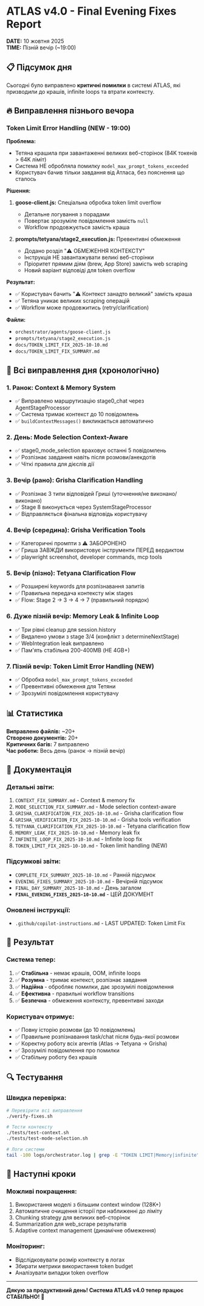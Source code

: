 # ATLAS v4.0 - Final Evening Fixes Report

**DATE:** 10 жовтня 2025  
**TIME:** Пізній вечір (~19:00)

## 📋 Підсумок дня

Сьогодні було виправлено **критичні помилки** в системі ATLAS, які призводили до крашів, infinite loops та втрати контексту.

## 🔥 Виправлення пізнього вечора

### Token Limit Error Handling (NEW - 19:00)

**Проблема:**
- Тетяна крашила при завантаженні великих веб-сторінок (84K токенів > 64K ліміт)
- Система НЕ обробляла помилку `model_max_prompt_tokens_exceeded`
- Користувач бачив тільки завдання від Атласа, без пояснення що сталось

**Рішення:**
1. **goose-client.js:** Спеціальна обробка token limit overflow
   - Детальне логування з порадами
   - Повертає зрозуміле повідомлення замість `null`
   - Workflow продовжується замість краша

2. **prompts/tetyana/stage2_execution.js:** Превентивні обмеження
   - Додано розділ "⚠️ ОБМЕЖЕННЯ КОНТЕКСТУ"
   - Інструкція НЕ завантажувати великі веб-сторінки
   - Пріоритет прямим діям (brew, App Store) замість web scraping
   - Новий варіант відповіді для token overflow

**Результат:**
- ✅ Користувач бачить "⚠️ Контекст занадто великий" замість краша
- ✅ Тетяна уникає великих scraping операцій
- ✅ Workflow може продовжитись (retry/clarification)

**Файли:**
- `orchestrator/agents/goose-client.js`
- `prompts/tetyana/stage2_execution.js`
- `docs/TOKEN_LIMIT_FIX_2025-10-10.md`
- `docs/TOKEN_LIMIT_FIX_SUMMARY.md`

## 🎯 Всі виправлення дня (хронологічно)

### 1. Ранок: Context & Memory System
- ✅ Виправлено маршрутизацію stage0_chat через AgentStageProcessor
- ✅ Система тримає контекст до 10 повідомлень
- ✅ `buildContextMessages()` викликається автоматично

### 2. День: Mode Selection Context-Aware
- ✅ stage0_mode_selection враховує останні 5 повідомлень
- ✅ Розпізнає завдання навіть після розмови/анекдотів
- ✅ Чіткі правила для дієслів дії

### 3. Вечір (рано): Grisha Clarification Handling
- ✅ Розпізнає 3 типи відповідей Гриші (уточнення/не виконано/виконано)
- ✅ Stage 8 виконується через SystemStageProcessor
- ✅ Відправляється фінальна відповідь користувачу

### 4. Вечір (середина): Grisha Verification Tools
- ✅ Категоричні промпти з ⚠️ ЗАБОРОНЕНО
- ✅ Гриша ЗАВЖДИ використовує інструменти ПЕРЕД вердиктом
- ✅ playwright screenshot, developer commands, mcp tools

### 5. Вечір (пізно): Tetyana Clarification Flow
- ✅ Розширені keywords для розпізнавання запитів
- ✅ Правильна передача контексту між stages
- ✅ Flow: Stage 2 → 3 → 4 → 7 (правильний порядок)

### 6. Дуже пізній вечір: Memory Leak & Infinite Loop
- ✅ Три рівні cleanup для session.history
- ✅ Видалено умови з stage 3/4 (конфлікт з determineNextStage)
- ✅ WebIntegration leak виправлено
- ✅ Пам'ять стабільна 200-400MB (НЕ 4GB+)

### 7. Пізній вечір: Token Limit Error Handling (NEW)
- ✅ Обробка `model_max_prompt_tokens_exceeded`
- ✅ Превентивні обмеження для Тетяни
- ✅ Зрозумілі повідомлення користувачу

## 📊 Статистика

**Виправлено файлів:** ~20+  
**Створено документів:** 20+  
**Критичних багів:** 7 виправлено  
**Час роботи:** Весь день (ранок → пізній вечір)

## 📝 Документація

### Детальні звіти:
1. `CONTEXT_FIX_SUMMARY.md` - Context & memory fix
2. `MODE_SELECTION_FIX_SUMMARY.md` - Mode selection context-aware
3. `GRISHA_CLARIFICATION_FIX_2025-10-10.md` - Grisha clarification flow
4. `GRISHA_VERIFICATION_FIX_2025-10-10.md` - Grisha tools verification
5. `TETYANA_CLARIFICATION_FIX_2025-10-10.md` - Tetyana clarification flow
6. `MEMORY_LEAK_FIX_2025-10-10.md` - Memory leak fix
7. `INFINITE_LOOP_FIX_2025-10-10.md` - Infinite loop fix
8. `TOKEN_LIMIT_FIX_2025-10-10.md` - Token limit handling (NEW)

### Підсумкові звіти:
- `COMPLETE_FIX_SUMMARY_2025-10-10.md` - Ранній підсумок
- `EVENING_FIXES_SUMMARY_2025-10-10.md` - Вечірній підсумок
- `FINAL_DAY_SUMMARY_2025-10-10.md` - День загалом
- **`FINAL_EVENING_FIXES_2025-10-10.md`** - ЦЕЙ ДОКУМЕНТ

### Оновлені інструкції:
- `.github/copilot-instructions.md` - LAST UPDATED: Token Limit Fix

## 🎯 Результат

### Система тепер:
1. ✅ **Стабільна** - немає крашів, OOM, infinite loops
2. ✅ **Розумна** - тримає контекст, розпізнає завдання
3. ✅ **Надійна** - обробляє помилки, дає зрозумілі повідомлення
4. ✅ **Ефективна** - правильні workflow transitions
5. ✅ **Безпечна** - обмеження контексту, превентивні заходи

### Користувач отримує:
- ✅ Повну історію розмови (до 10 повідомлень)
- ✅ Правильне розпізнавання task/chat після будь-якої розмови
- ✅ Коректну роботу всіх агентів (Atlas → Tetyana → Grisha)
- ✅ Зрозумілі повідомлення про помилки
- ✅ Стабільну роботу без крашів

## 🔍 Тестування

### Швидка перевірка:
```bash
# Перевірити всі виправлення
./verify-fixes.sh

# Тести контексту
./tests/test-context.sh
./tests/test-mode-selection.sh

# Логи системи
tail -100 logs/orchestrator.log | grep -E "TOKEN LIMIT|Memory|infinite"
```

## 🚀 Наступні кроки

### Можливі покращення:
1. Використання моделі з більшим context window (128K+)
2. Автоматичне очищення історії при наближенні до ліміту
3. Chunking strategy для великих веб-сторінок
4. Summarization для web_scrape результатів
5. Adaptive context management (динамічне обмеження)

### Моніторинг:
- Відслідковувати розмір контексту в логах
- Збирати метрики використання token budget
- Аналізувати випадки token overflow

---

**Дякую за продуктивний день! Система ATLAS v4.0 тепер працює СТАБІЛЬНО! 🎉**
